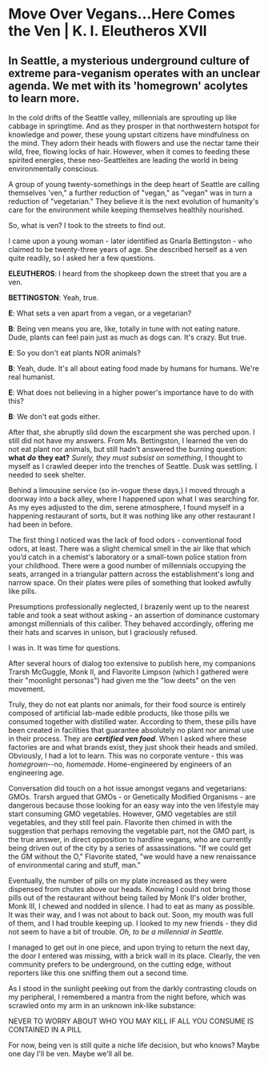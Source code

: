 # Move Over Vegans...Here Comes the Ven | K. I. Eleutheros XVII

## In Seattle, a mysterious underground culture of extreme para-veganism operates with an unclear agenda. We met with its 'homegrown' acolytes to learn more.

In the cold drifts of the Seattle valley, millennials are sprouting up like cabbage in springtime. And as they prosper in that northwestern hotspot for knowledge and power, these young upstart citizens have mindfulness on the mind. They adorn their heads with flowers and use the nectar tame their wild, free, flowing locks of hair. However, when it comes to feeding these spirited energies, these neo-Seattleites are leading the world in being environmentally conscious.

A group of young twenty-somethings in the deep heart of Seattle are calling themselves 'ven," a further reduction of "vegan," as "vegan" was in turn a reduction of "vegetarian." They believe it is the next evolution of humanity's care for the environment while keeping themselves healthily nourished. 

So, what is ven? I took to the streets to find out.

I came upon a young woman - later identified as Gnarla Bettingston - who claimed to be twenty-three years of age. She described herself as a ven quite readily, so I asked her a few questions.

**ELEUTHEROS**: I heard from the shopkeep down the street that you are a ven.

**BETTINGSTON**: Yeah, true.

**E**: What sets a ven apart from a vegan, or a vegetarian?

**B**: Being ven means you are, like, totally in tune with not eating nature. Dude, plants can feel pain just as much as dogs can. It's crazy. But true.

**E**: So you don't eat plants NOR animals?

**B**: Yeah, dude. It's all about eating food made by humans for humans. We're real humanist.

**E**: What does not believing in a higher power's importance have to do with this?

**B**: We don't eat gods either.

After that, she abruptly slid down the escarpment she was perched upon. I still did not have my answers. From Ms. Bettingston, I learned the ven do not eat plant nor animals, but still hadn’t answered the burning question: **what** ***do*** **they eat?** *Surely, they must subsist on something*, I thought to myself as I crawled deeper into the trenches of Seattle. Dusk was settling. I needed to seek shelter.

Behind a limousine service (so in-vogue these days,) I moved through a doorway into a back alley, where I happened upon what I was searching for. As my eyes adjusted to the dim, serene atmosphere, I found myself in a happening restaurant of sorts, but it was nothing like any other restaurant I had been in before.

The first thing I noticed was the lack of food odors - conventional food odors, at least. There was a slight chemical smell in the air like that which you’d catch in a chemist's laboratory or a small-town police station from your childhood. There were a good number of millennials occupying the seats, arranged in a triangular pattern across the establishment's long and narrow space. On their plates were piles of something that looked awfully like pills.

Presumptions professionally neglected, I brazenly went up to the nearest table and took a seat without asking - an assertion of dominance customary amongst millennials of this caliber. They behaved accordingly, offering me their hats and scarves in unison, but I graciously refused.

I was in. It was time for questions.

After several hours of dialog too extensive to publish here, my companions Trarsh McGuggle, Monk II, and Flavorite Limpson (which I gathered were their "moonlight personas") had given me the "low deets" on the ven movement. 

Truly, they do not eat plants nor animals, for their food source is entirely composed of artificial lab-made edible products, like those pills we consumed together with distilled water. According to them, these pills have been created in facilities that guarantee absolutely no plant nor animal use in their process. They are ***certified ven food***. When I asked where these factories are and what brands exist, they just shook their heads and smiled. Obviously, I had a lot to learn. This was no corporate venture - this was *homegrown*--no, *homemade*. Home-engineered by engineers of an engineering age.

Conversation did touch on a hot issue amongst vegans and vegetarians: GMOs. Trarsh argued that GMOs - or Genetically Modified Organisms - are dangerous because those looking for an easy way into the ven lifestyle may start consuming GMO vegetables. However, GMO vegetables are still vegetables, and they still feel pain. Flavorite then chimed in with the suggestion that perhaps removing the vegetable part, not the GMO part, is the true answer, in direct opposition to hardline vegans, who are currently being driven out of the city by a series of assassinations. "If we could get the GM without the O," Flavorite stated, "we would have a new renaissance of environmental caring and stuff, man."

Eventually, the number of pills on my plate increased as they were dispensed from chutes above our heads. Knowing I could not bring those pills out of the restaurant without being tailed by Monk II's older brother, Monk III, I chewed and nodded in silence. I had to eat as many as possible. It was their way, and I was not about to back out. Soon, my mouth was full of them, and I had trouble keeping up. I looked to my new friends - they did not seem to have a bit of trouble. *Oh, to be a millennial in Seattle.*

I managed to get out in one piece, and upon trying to return the next day, the door I entered was missing, with a brick wall in its place. Clearly, the ven community prefers to be underground, on the cutting edge, without reporters like this one sniffing them out a second time.

As I stood in the sunlight peeking out from the darkly contrasting clouds on my peripheral, I remembered a mantra from the night before, which was scrawled onto my arm in an unknown ink-like substance:

NEVER TO WORRY ABOUT WHO YOU MAY KILL
IF ALL YOU CONSUME IS CONTAINED IN A PILL

For now, being ven is still quite a niche life decision, but who knows? Maybe one day I'll be ven. Maybe we'll all be.

